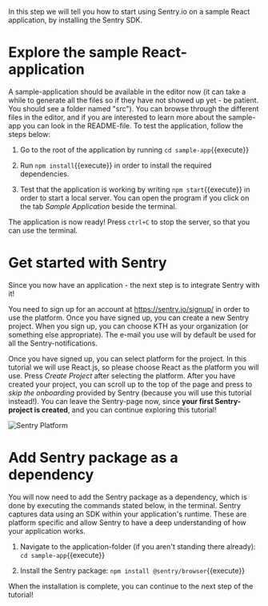 In this step we will tell you how to start using Sentry.io on a sample React application, by installing the Sentry SDK. 

# Explore the sample React-application

A sample-application should be available in the editor now (it can take a while to generate all the files so if they have not showed up yet - be patient. You should see a folder named "src"). You can browse through the different files in the editor, and if you are interested to learn more about the sample-app you can look in the README-file. To test the application, follow the steps below:

1. Go to the root of the application by running `cd sample-app`{{execute}} 

2. Run `npm install`{{execute}} in order to install the required dependencies.

3. Test that the application is working by writing `npm start`{{execute}} in order to start a local server.
You can open the program if you click on the tab *Sample Application* beside the terminal. 

The application is now ready! Press `ctrl+C` to stop the server, so that you can use the terminal. 

# Get started with Sentry

Since you now have an application - the next step is to integrate Sentry with it! 

You need to sign up for an account at https://sentry.io/signup/ in order to use the platform. Once you have signed up, you can create a new Sentry project. When you sign up, you can choose KTH as your organization (or something else appropriate). The e-mail you use will by default be used for all the Sentry-notifications. 

Once you have signed up, you can select platform for the project. In this tutorial we will use React.js, so please choose React as the platform you will use. Press *Create Project* after selecting the platform. After you have created your project, you can scroll up to the top of the page and press to *skip the onboarding* provided by Sentry (because you will use this tutorial instead!). You can leave the Sentry-page now, since **your first Sentry-project is created**, and you can continue exploring this tutorial! 

![Sentry Platform](https://imgur.com/MQ18uY3.png "Sentry Platform")


# Add Sentry package as a dependency

You will now need to add the Sentry package as a dependency, which is done by executing the commands stated below, in the terminal. Sentry captures data using an SDK within your application's runtime. These are platform specific and allow Sentry to have a deep understanding of how your application works. 

1. Navigate to the application-folder (if you aren't standing there already): `cd sample-app`{{execute}} 

2. Install the Sentry package: `npm install @sentry/browser`{{execute}}

When the installation is complete, you can continue to the next step of the tutorial!
